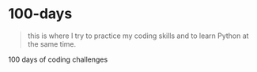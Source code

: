 # 100-days
> this is where I try to practice my coding skills and to learn Python at the same time.

100 days of coding challenges
